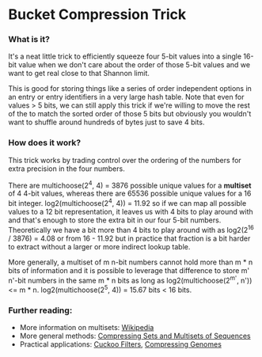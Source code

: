 # Bucket Compression Trick

### What is it?
It's a neat little trick to efficiently squeeze four 5-bit values into a single 16-bit value when we don't care about the order of those 5-bit values and we want to get real close to that Shannon limit. 

This is good for storing things like a series of order independent options in an entry or entry identifiers in a very large hash table. Note that even for values > 5 bits, we can still apply this trick if we're willing to move the rest of the to match the sorted order of those 5 bits but obviously you wouldn't want to shuffle around hundreds of bytes just to save 4 bits.

### How does it work?
This trick works by trading control over the ordering of the numbers for extra precision in the four numbers. 

There are multichoose(2<sup>4</sup>, 4) = 3876 possible unique values for a **multiset** of 4 4-bit values, whereas there are 65536 possible unique values for a 16 bit integer. log2(multichoose(2<sup>4</sup>, 4)) = 11.92 so if we can map all possible values to a 12 bit representation, it leaves us with 4 bits to play around with and that's enough to store the extra bit in our four 5-bit numbers. Theoretically we have a bit more than 4 bits to play around with as log2(2<sup>16</sup> / 3876) = 4.08 or from 16 - 11.92 but in practice that fraction is a bit harder to extract without a larger or more indirect lookup table.

More generally, a multiset of m n-bit numbers cannot hold more than m * n bits of information and it is possible to leverage that difference to store m' n'-bit numbers in the same m * n bits as long as log2(multichoose(2<sup>m'</sup>, n')) <= m * n. log2(multichoose(2<sup>5</sup>, 4)) = 15.67 bits < 16 bits. 

### Further reading:
* More information on multisets: [Wikipedia](https://en.wikipedia.org/wiki/Multiset#Counting_multisets)
* More general methods: [Compressing Sets and Multisets of Sequences](https://arxiv.org/pdf/1401.6410.pdf)
* Practical applications: [Cuckoo Filters](https://www.cs.cmu.edu/~dga/papers/cuckoo-conext2014.pdf), [Compressing Genomes](https://hips.seas.harvard.edu/blog/2013/06/05/compressing-genomes/)
